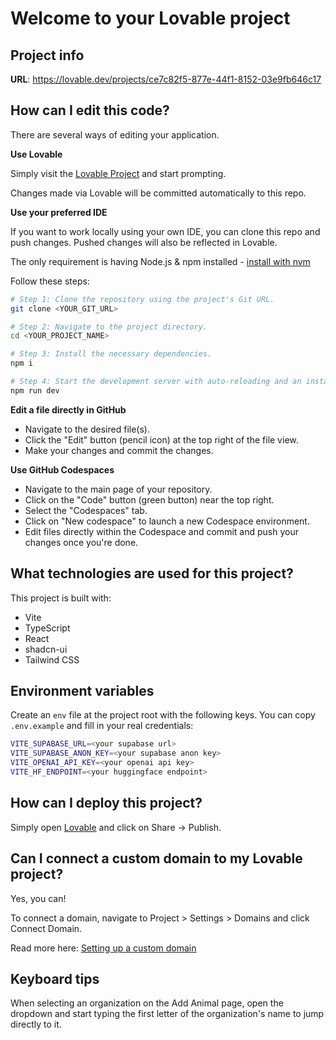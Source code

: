 # Welcome to your Lovable project

## Project info

**URL**: https://lovable.dev/projects/ce7c82f5-877e-44f1-8152-03e9fb646c17

## How can I edit this code?

There are several ways of editing your application.

**Use Lovable**

Simply visit the [Lovable Project](https://lovable.dev/projects/ce7c82f5-877e-44f1-8152-03e9fb646c17) and start prompting.

Changes made via Lovable will be committed automatically to this repo.

**Use your preferred IDE**

If you want to work locally using your own IDE, you can clone this repo and push changes. Pushed changes will also be reflected in Lovable.

The only requirement is having Node.js & npm installed - [install with nvm](https://github.com/nvm-sh/nvm#installing-and-updating)

Follow these steps:

```sh
# Step 1: Clone the repository using the project's Git URL.
git clone <YOUR_GIT_URL>

# Step 2: Navigate to the project directory.
cd <YOUR_PROJECT_NAME>

# Step 3: Install the necessary dependencies.
npm i

# Step 4: Start the development server with auto-reloading and an instant preview.
npm run dev
```

**Edit a file directly in GitHub**

- Navigate to the desired file(s).
- Click the "Edit" button (pencil icon) at the top right of the file view.
- Make your changes and commit the changes.

**Use GitHub Codespaces**

- Navigate to the main page of your repository.
- Click on the "Code" button (green button) near the top right.
- Select the "Codespaces" tab.
- Click on "New codespace" to launch a new Codespace environment.
- Edit files directly within the Codespace and commit and push your changes once you're done.

## What technologies are used for this project?

This project is built with:

- Vite
- TypeScript
- React
- shadcn-ui
- Tailwind CSS

## Environment variables

Create an `env` file at the project root with the following keys. You can copy
`.env.example` and fill in your real credentials:

```sh
VITE_SUPABASE_URL=<your supabase url>
VITE_SUPABASE_ANON_KEY=<your supabase anon key>
VITE_OPENAI_API_KEY=<your openai api key>
VITE_HF_ENDPOINT=<your huggingface endpoint>
```


## How can I deploy this project?

Simply open [Lovable](https://lovable.dev/projects/ce7c82f5-877e-44f1-8152-03e9fb646c17) and click on Share -> Publish.

## Can I connect a custom domain to my Lovable project?

Yes, you can!

To connect a domain, navigate to Project > Settings > Domains and click Connect Domain.

Read more here: [Setting up a custom domain](https://docs.lovable.dev/tips-tricks/custom-domain#step-by-step-guide)

## Keyboard tips

When selecting an organization on the Add Animal page, open the dropdown and
start typing the first letter of the organization's name to jump directly to it.
